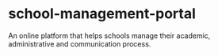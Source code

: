 # school-management-portal
An online platform that helps schools manage their academic, administrative and communication process. 
